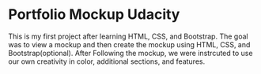 # Portfolio Mockup Udacity

This is my first project after learning HTML, CSS, and Bootstrap. The goal was to view a mockup and then create the mockup using HTML, CSS, and Bootstrap(optional). After Following the mockup, we were instrcuted to use our own creativity in color, additional sections, and features.
